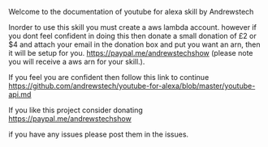 Welcome to the documentation of youtube for alexa skill by Andrewstech

Inorder to use this skill you must create a aws lambda account. however if you dont feel confident in doing this then donate a small donation of £2 or $4 and attach your email in the donation box and put you want an arn, then it will be setup for you. https://paypal.me/andrewstechshow (please note you will receive a aws arn for your skill.).

If you feel you are confident then follow this link to continue https://github.com/andrewstech/youtube-for-alexa/blob/master/youtube-api.md

If you like this project consider donating https://paypal.me/andrewstechshow

if you have any issues please post them in the issues.


